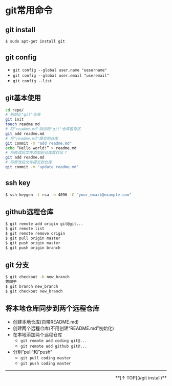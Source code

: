# git常用命令

## git install

```bash
$ sudo apt-get install git
```

## git config

- `git config --global user.name "uesername"`
- `git config --global user.email "useremail"`
- `git config --list`

## git基本使用

```bash
cd repo/
# 初始化"git"仓库
git init
touch readme.md
# 将"readme.md"添加到"git"仓库暂存区
git add readme.md
# 将"readme.md"提交到仓库
git commit -m "add readme.md"
echo “Hello world!” > readme.md
# 将修改后文件添加到仓库暂存区？
git add readme.md
# 将修改后文件提交到仓库
git commit -m "update readme.md"
```
## ssh key

```bash
$ ssh-keygen -t rsa -b 4096 -C "your_email@example.com"
```

##  github远程仓库

```bash
$ git remote add origin git@git...
$ git remote list
$ git remote remove origin
$ git pull origin master
$ git push origin master
$ git push origin branch
```

## git 分支

```bash
$ git checkout -b new_branch
等同于
$ git branch new_branch
$ git checkout new_branch
```
## 将本地仓库同步到两个远程仓库

- 创建本地仓库(自带README.md)
- 创建两个远程仓库(不用创建“README.md”初始化)
- 在本地添加两个远程仓库
  - `git remote add coding git@...`
  - `git remote add github git@...`
- 分别“pull“和”push“
  - `git pull coding master`
  - `git push coding master`








---

<div align="right">**[↑ TOP](#git install)**</div>
